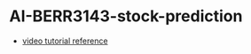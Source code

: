# AI-BERR3143-stock-prediction

- [video tutorial reference](https://www.youtube.com/watch?v=0E_31WqVzCY&t=215s)
